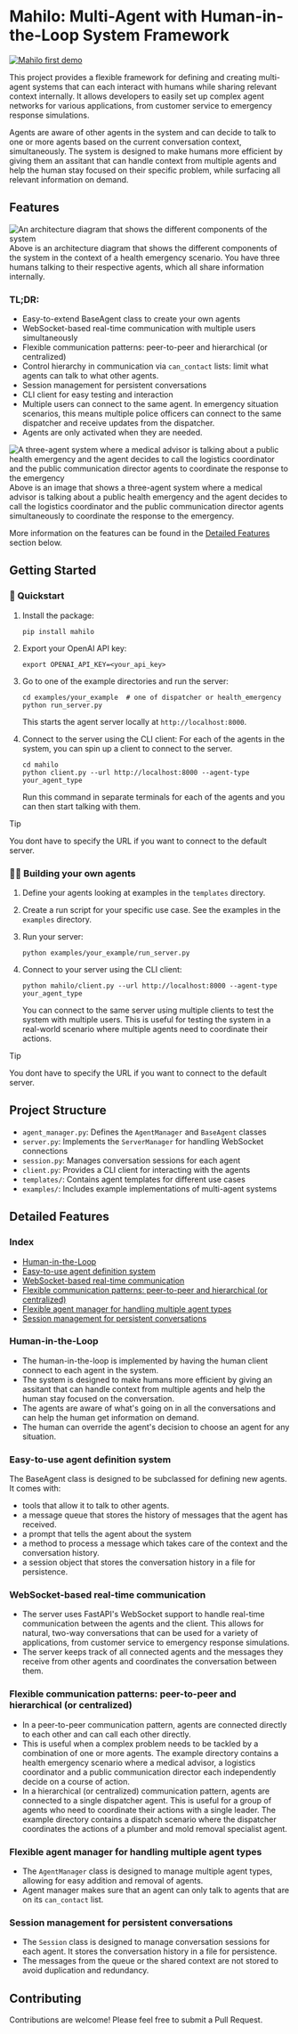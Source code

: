 # Mahilo: Multi-Agent with Human-in-the-Loop System Framework

[![Mahilo first demo](https://github.com/wjayesh/mahilo/blob/main/assets/yt_thumbnail.png?raw=true)](https://youtu.be/6RjKJwzsdWY?si=v13lNN3-9RGuhWjh "Mahilo: Multi-Agent with Human-in-the-Loop System Framework")

This project provides a flexible framework for defining and creating multi-agent systems that can each interact with humans while sharing relevant context internally. It allows developers to easily set up complex agent networks for various applications, from customer service to emergency response simulations.

Agents are aware of other agents in the system and can decide to talk to one or more agents based on the current conversation context, simultaneously. The system is designed to make humans more efficient by giving them an assitant that can handle context from multiple agents and help the human stay focused on their specific problem, while surfacing all relevant information on demand.

## Features
![An architecture diagram that shows the different components of the system](https://github.com/wjayesh/mahilo/blob/main/assets/mahilo.png?raw=true)
Above is an architecture diagram that shows the different components of the system in the context of a health emergency scenario. You have three humans talking to their respective agents, which all share information internally.

### TL;DR:
- Easy-to-extend BaseAgent class to create your own agents
- WebSocket-based real-time communication with multiple users simultaneously
- Flexible communication patterns: peer-to-peer and hierarchical (or centralized)
- Control hierarchy in communication via `can_contact` lists: limit what agents can talk to what other agents. 
- Session management for persistent conversations
- CLI client for easy testing and interaction
- Multiple users can connect to the same agent. In emergency situation scenarios, this means multiple police officers can connect to the same dispatcher and receive updates from the dispatcher.
- Agents are only activated when they are needed.


![A three-agent system where a medical advisor is talking about a public health emergency and the agent decides to call the logistics coordinator and the public communication director agents to coordinate the response to the emergency](https://github.com/wjayesh/mahilo/blob/main/assets/health_emergency1.png?raw=true)
Above is an image that shows a three-agent system where a medical advisor is talking about a public health emergency and the agent decides to call the logistics coordinator and the public communication director agents simultaneously to coordinate the response to the emergency.

More information on the features can be found in the [Detailed Features](#detailed-features) section below.


## Getting Started

### 🤘 Quickstart

1. Install the package:
   ```
   pip install mahilo
   ```

2. Export your OpenAI API key:
   ```
   export OPENAI_API_KEY=<your_api_key>
   ```

3. Go to one of the example directories and run the server:
   ```
   cd examples/your_example  # one of dispatcher or health_emergency
   python run_server.py
   ```
   This starts the agent server locally at `http://localhost:8000`.

4. Connect to the server using the CLI client:
   For each of the agents in the system, you can spin up a client to connect to the server.
   ```
   cd mahilo
   python client.py --url http://localhost:8000 --agent-type your_agent_type
   ```
   Run this command in separate terminals for each of the agents and you can then start talking with them.


> [!TIP]
> You dont have to specify the URL if you want to connect to the default server.

### 🧑‍🍳 Building your own agents

1. Define your agents looking at examples in the `templates` directory.

2. Create a run script for your specific use case. See the examples in the `examples` directory.

3. Run your server:
   ```
   python examples/your_example/run_server.py
   ```

4. Connect to your server using the CLI client:
   ```
   python mahilo/client.py --url http://localhost:8000 --agent-type your_agent_type
   ```
   You can connect to the same server using multiple clients to test the system with multiple users. This is useful for testing the system in a real-world scenario where multiple agents need to coordinate their actions.

> [!TIP]
> You dont have to specify the URL if you want to connect to the default server.

## Project Structure

- `agent_manager.py`: Defines the `AgentManager` and `BaseAgent` classes
- `server.py`: Implements the `ServerManager` for handling WebSocket connections
- `session.py`: Manages conversation sessions for each agent
- `client.py`: Provides a CLI client for interacting with the agents
- `templates/`: Contains agent templates for different use cases
- `examples/`: Includes example implementations of multi-agent systems


## Detailed Features

### Index
- [Human-in-the-Loop](#human-in-the-loop)
- [Easy-to-use agent definition system](#easy-to-use-agent-definition-system)
- [WebSocket-based real-time communication](#websocket-based-real-time-communication)
- [Flexible communication patterns: peer-to-peer and hierarchical (or centralized)](#flexible-communication-patterns-peer-to-peer-and-hierarchical-or-centralized)
- [Flexible agent manager for handling multiple agent types](#flexible-agent-manager-for-handling-multiple-agent-types)
- [Session management for persistent conversations](#session-management-for-persistent-conversations)

### Human-in-the-Loop
- The human-in-the-loop is implemented by having the human client connect to each agent in the system.
- The system is designed to make humans more efficient by giving an assitant that can handle context from multiple agents and help the human stay focused on the conversation.
- The agents are aware of what's going on in all the conversations and can help the human get information on demand.
- The human can override the agent's decision to choose an agent for any situation.

### Easy-to-use agent definition system
The BaseAgent class is designed to be subclassed for defining new agents. It comes with:
- tools that allow it to talk to other agents.
- a message queue that stores the history of messages that the agent has received.
- a prompt that tells the agent about the system
- a method to process a message which takes care of the context and the conversation history.
- a session object that stores the conversation history in a file for persistence.

### WebSocket-based real-time communication
- The server uses FastAPI's WebSocket support to handle real-time communication between the agents and the client. This allows for natural, two-way conversations that can be used for a variety of applications, from customer service to emergency response simulations.
- The server keeps track of all connected agents and the messages they receive from other agents and coordinates the conversation between them.

### Flexible communication patterns: peer-to-peer and hierarchical (or centralized)
- In a peer-to-peer communication pattern, agents are connected directly to each other and can call each other directly.
- This is useful when a complex problem needs to be tackled by a combination of one or more agents. The example directory contains a health emergency scenario where a medical advisor, a logistics coordinator and a public communication director each independently decide on a course of action.
- In a hierarchical (or centralized) communication pattern, agents are connected to a single dispatcher agent. This is useful for a group of agents who need to coordinate their actions with a single leader. The example directory contains a dispatch scenario where the dispatcher coordinates the actions of a plumber and mold removal specialist agent.

### Flexible agent manager for handling multiple agent types
- The `AgentManager` class is designed to manage multiple agent types, allowing for easy addition and removal of agents. 
- Agent manager makes sure that an agent can only talk to agents that are on its `can_contact` list.

### Session management for persistent conversations
- The `Session` class is designed to manage conversation sessions for each agent. It stores the conversation history in a file for persistence.
- The messages from the queue or the shared context are not stored to avoid duplication and redundancy.

## Contributing

Contributions are welcome! Please feel free to submit a Pull Request.

